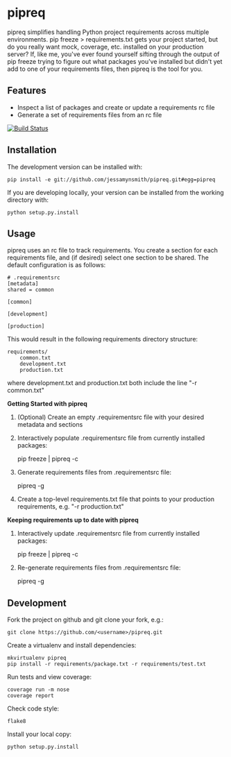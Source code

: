pipreq
======

pipreq simplifies handling Python project requirements across multiple environments.
pip freeze > requirements.txt gets your project started, but do you really want
mock, coverage, etc. installed on your production server? If, like me, you've ever
found yourself sifting through the output of pip freeze trying to figure out what
packages you've installed but didn't yet add to one of your requirements files, then
pipreq is the tool for you.

Features
--------

- Inspect a list of packages and create or update a requirements rc file
- Generate a set of requirements files from an rc file

[![Build Status](https://travis-ci.org/jessamynsmith/pipreq.svg?branch=master)](https://travis-ci.org/jessamynsmith/pipreq)

Installation
------------

The development version can be installed with:

    pip install -e git://github.com/jessamynsmith/pipreq.git#egg=pipreq

If you are developing locally, your version can be installed from the working directory with:

    python setup.py.install

Usage
-----

pipreq uses an rc file to track requirements. You create a section for each requirements file,
and (if desired) select one section to be shared. The default configuration is as follows:

```
# .requirementsrc
[metadata]
shared = common

[common]

[development]

[production]
```

This would result in the following requirements directory structure:

    requirements/
        common.txt
        development.txt
        production.txt

where development.txt and production.txt both include the line "-r common.txt"

**Getting Started with pipreq**

1. (Optional) Create an empty .requirementsrc file with your desired metadata and sections

2. Interactively populate .requirementsrc file from currently installed packages:

    pip freeze | pipreq -c

3. Generate requirements files from .requirementsrc file:

    pipreq -g

4. Create a top-level requirements.txt file that points to your production requirements, e.g.
"-r production.txt"

**Keeping requirements up to date with pipreq**

1. Interactively update .requirementsrc file from currently installed packages:

    pip freeze | pipreq -c

2. Re-generate requirements files from .requirementsrc file:

    pipreq -g


Development
-----

Fork the project on github and git clone your fork, e.g.:

    git clone https://github.com/<username>/pipreq.git

Create a virtualenv and install dependencies:

    mkvirtualenv pipreq
    pip install -r requirements/package.txt -r requirements/test.txt

Run tests and view coverage:

    coverage run -m nose
    coverage report

Check code style:

    flake8

Install your local copy:

    python setup.py.install
